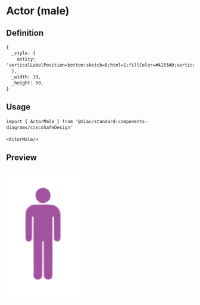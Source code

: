 # Actor (male)

## Definition

```
{
  _style: { 
    entity: 'verticalLabelPosition=bottom;sketch=0;html=1;fillColor=#A153A0;verticalAlign=top;align=center;pointerEvents=1;shape=mxgraph.cisco_safe.design.actor_2;',
  },
  _width: 19,
  _height: 50,
}
```

## Usage

```
import { ActorMale } from '@diac/standard-components-diagrams/ciscoSafeDesign'

<ActorMale/>
```

## Preview

<img src="./actor-male.png" width="200"/>
